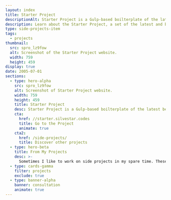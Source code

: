 ```yaml
---
layout: index
title: Starter Project
descriptionAlt: Starter Project is a Gulp-based boilterplate of the latest best practices for frontend development.
description: Learn about the Starter Project, a set of the latest and best practices in web development, packed into Gulp tasks that fits into every project.
type: side-projects-item
tags:
  - projects
thumbnail:
  src: spro_lz9fow
  alt: Screenshot of the Starter Project website.
  width: 759
  height: 459
display: true
date: 2005-07-01
sections:
  - type: hero-alpha
    src: spro_lz9fow
    alt: Screenshot of Starter Project website.
    width: 759
    height: 459
    title: Starter Project
    desc: Starter Project is a Gulp-based boilterplate of the latest best practices for frontend development.
    cta:
      href: //starter.silvestar.codes
      title: Go to the Project
      animate: true
    cta2:
      href: /side-projects/
      title: Discover other projects
  - type: hero-beta
    title: From My Projects
    desc: >-
      Sometimes I like to work on side projects in my spare time. These are my other open-source side projects.
  - type: cards-gamma
    filter: projects
    exclude: true
  - type: banner-alpha
    banner: consultation
    animate: true
---
```

